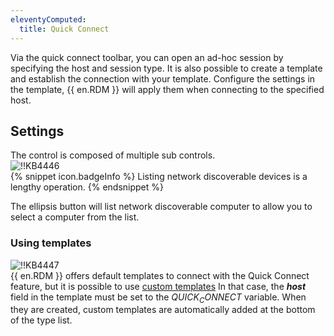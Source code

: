 ```yaml
---
eleventyComputed:
  title: Quick Connect
---
```

Via the quick connect toolbar, you can open an ad-hoc session by specifying the host and session type. It is also possible to create a template and establish the connection with your template. Configure the settings in the template, {{ en.RDM }} will apply them when connecting to the specified host.
## Settings
The control is composed of multiple sub controls.  
![!!KB4446](https://webdevolutions.azureedge.net/docs/en/kb/KB4446.png)  
{% snippet icon.badgeInfo %}
Listing network discoverable devices is a lengthy operation.
{% endsnippet %}  

The ellipsis button will list network discoverable computer to allow you to select a computer from the list.
### Using templates  
![!!KB4447](https://webdevolutions.azureedge.net/docs/en/kb/KB4447.png)  
{{ en.RDM }} offers default templates to connect with the Quick Connect feature, but it is possible to use [custom templates](/rdm/windows/commands/file/templates/creating-templates/) In that case, the ***host*** field in the template must be set to the $QUICK_CONNECT$ variable. When they are created, custom templates are automatically added at the bottom of the type list.
